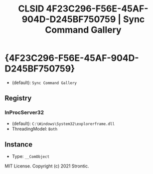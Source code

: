 ﻿---
title: "CLSID 4F23C296-F56E-45AF-904D-D245BF750759 | Sync Command Gallery"
excerpt: What is COM-Object CLSID 4F23C296-F56E-45AF-904D-D245BF750759?
---

# {4F23C296-F56E-45AF-904D-D245BF750759}

* (default): `Sync Command Gallery`

## Registry


### InProcServer32

* (default): `C:\Windows\System32\explorerframe.dll`
* ThreadingModel: `Both`

## Instance

* Type: `__ComObject`

MIT License. Copyright (c) 2021 Strontic.


